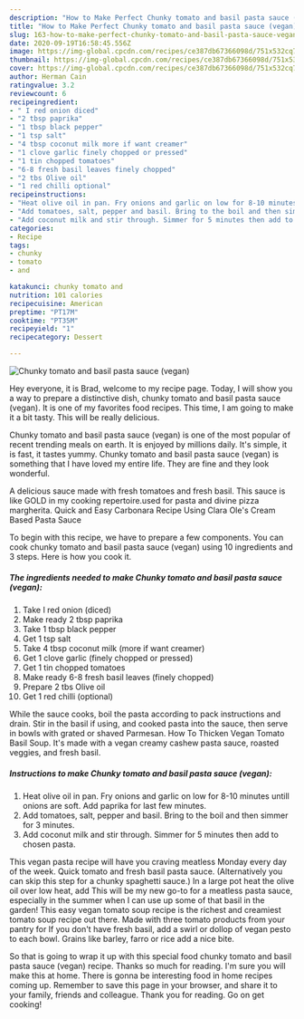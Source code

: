 ```yaml
---
description: "How to Make Perfect Chunky tomato and basil pasta sauce (vegan)"
title: "How to Make Perfect Chunky tomato and basil pasta sauce (vegan)"
slug: 163-how-to-make-perfect-chunky-tomato-and-basil-pasta-sauce-vegan
date: 2020-09-19T16:58:45.556Z
image: https://img-global.cpcdn.com/recipes/ce387db67366098d/751x532cq70/chunky-tomato-and-basil-pasta-sauce-vegan-recipe-main-photo.jpg
thumbnail: https://img-global.cpcdn.com/recipes/ce387db67366098d/751x532cq70/chunky-tomato-and-basil-pasta-sauce-vegan-recipe-main-photo.jpg
cover: https://img-global.cpcdn.com/recipes/ce387db67366098d/751x532cq70/chunky-tomato-and-basil-pasta-sauce-vegan-recipe-main-photo.jpg
author: Herman Cain
ratingvalue: 3.2
reviewcount: 6
recipeingredient:
- " I red onion diced"
- "2 tbsp paprika"
- "1 tbsp black pepper"
- "1 tsp salt"
- "4 tbsp coconut milk more if want creamer"
- "1 clove garlic finely chopped or pressed"
- "1 tin chopped tomatoes"
- "6-8 fresh basil leaves finely chopped"
- "2 tbs Olive oil"
- "1 red chilli optional"
recipeinstructions:
- "Heat olive oil in pan. Fry onions and garlic on low for 8-10 minutes untill onions are soft. Add paprika for last few minutes."
- "Add tomatoes, salt, pepper and basil. Bring to the boil and then simmer for 3 minutes."
- "Add coconut milk and stir through. Simmer for 5 minutes then add to chosen pasta."
categories:
- Recipe
tags:
- chunky
- tomato
- and

katakunci: chunky tomato and 
nutrition: 101 calories
recipecuisine: American
preptime: "PT17M"
cooktime: "PT35M"
recipeyield: "1"
recipecategory: Dessert

---
```



![Chunky tomato and basil pasta sauce (vegan)](https://img-global.cpcdn.com/recipes/ce387db67366098d/751x532cq70/chunky-tomato-and-basil-pasta-sauce-vegan-recipe-main-photo.jpg)

Hey everyone, it is Brad, welcome to my recipe page. Today, I will show you a way to prepare a distinctive dish, chunky tomato and basil pasta sauce (vegan). It is one of my favorites food recipes. This time, I am going to make it a bit tasty. This will be really delicious.

Chunky tomato and basil pasta sauce (vegan) is one of the most popular of recent trending meals on earth. It is enjoyed by millions daily. It's simple, it is fast, it tastes yummy. Chunky tomato and basil pasta sauce (vegan) is something that I have loved my entire life. They are fine and they look wonderful.

A delicious sauce made with fresh tomatoes and fresh basil. This sauce is like GOLD in my cooking repertoire.used for pasta and divine pizza margherita. Quick and Easy Carbonara Recipe Using Clara Ole&#39;s Cream Based Pasta Sauce


To begin with this recipe, we have to prepare a few components. You can cook chunky tomato and basil pasta sauce (vegan) using 10 ingredients and 3 steps. Here is how you cook it.

<!--inarticleads1-->

##### The ingredients needed to make Chunky tomato and basil pasta sauce (vegan):

1. Take  I red onion (diced)
1. Make ready 2 tbsp paprika
1. Take 1 tbsp black pepper
1. Get 1 tsp salt
1. Take 4 tbsp coconut milk (more if want creamer)
1. Get 1 clove garlic (finely chopped or pressed)
1. Get 1 tin chopped tomatoes
1. Make ready 6-8 fresh basil leaves (finely chopped)
1. Prepare 2 tbs Olive oil
1. Get 1 red chilli (optional)


While the sauce cooks, boil the pasta according to pack instructions and drain. Stir in the basil if using, and cooked pasta into the sauce, then serve in bowls with grated or shaved Parmesan. How To Thicken Vegan Tomato Basil Soup. It&#39;s made with a vegan creamy cashew pasta sauce, roasted veggies, and fresh basil. 

<!--inarticleads2-->

##### Instructions to make Chunky tomato and basil pasta sauce (vegan):

1. Heat olive oil in pan. Fry onions and garlic on low for 8-10 minutes untill onions are soft. Add paprika for last few minutes.
1. Add tomatoes, salt, pepper and basil. Bring to the boil and then simmer for 3 minutes.
1. Add coconut milk and stir through. Simmer for 5 minutes then add to chosen pasta.


This vegan pasta recipe will have you craving meatless Monday every day of the week. Quick tomato and fresh basil pasta sauce. (Alternatively you can skip this step for a chunky spaghetti sauce.) In a large pot heat the olive oil over low heat, add This will be my new go-to for a meatless pasta sauce, especially in the summer when I can use up some of that basil in the garden! This easy vegan tomato soup recipe is the richest and creamiest tomato soup recipe out there. Made with three tomato products from your pantry for If you don&#39;t have fresh basil, add a swirl or dollop of vegan pesto to each bowl. Grains like barley, farro or rice add a nice bite. 

So that is going to wrap it up with this special food chunky tomato and basil pasta sauce (vegan) recipe. Thanks so much for reading. I'm sure you will make this at home. There is gonna be interesting food in home recipes coming up. Remember to save this page in your browser, and share it to your family, friends and colleague. Thank you for reading. Go on get cooking!
